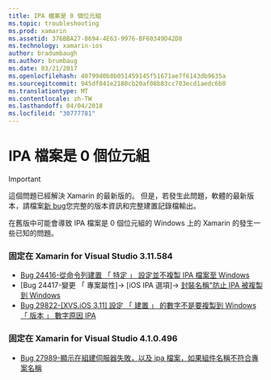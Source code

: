 ```yaml
---
title: IPA 檔案是 0 個位元組
ms.topic: troubleshooting
ms.prod: xamarin
ms.assetid: 376BBA27-8694-4E63-9976-BF60349D42D8
ms.technology: xamarin-ios
author: bradumbaugh
ms.author: brumbaug
ms.date: 03/21/2017
ms.openlocfilehash: 40799d0b8b051459145f51671ae7f6143db9635a
ms.sourcegitcommit: 945df041e2180cb20af08b83cc703ecd1aedc6b0
ms.translationtype: MT
ms.contentlocale: zh-TW
ms.lasthandoff: 04/04/2018
ms.locfileid: "30777781"
---
```

# <a name="ipa-file-is-0-bytes"></a>IPA 檔案是 0 個位元組

> [!IMPORTANT]
> 這個問題已經解決 Xamarin 的最新版的。 但是，若發生此問題，軟體的最新版本，請檔案[新 bug](~/cross-platform/troubleshooting/questions/howto-file-bug.md)您完整的版本資訊和完整建置記錄檔輸出。



在舊版中可能會導致 IPA 檔案是 0 個位元組的 Windows 上的 Xamarin 的發生一些已知的問題。 

### <a name="fixed-in-xamarin-for-visual-studio-311584"></a>固定在 Xamarin for Visual Studio 3.11.584 
- [Bug 24416-從命令列建置 「 特定 」 設定並不複製 IPA 檔案至 Windows](https://bugzilla.xamarin.com/show_bug.cgi?id=24416)
- [Bug 24417-變更 「 專案屬性]-> [iOS IPA 選項]-> [封裝名稱"防止 IPA 被複製到 Windows](https://bugzilla.xamarin.com/show_bug.cgi?id=24417)
- [Bug 29822-[XVS.iOS 3.11] 設定 「 建置 」 的數字不是要複製到 Windows 「 版本 」 數字原因 IPA](https://bugzilla.xamarin.com/show_bug.cgi?id=29822)

### <a name="fixed-in-xamarin-for-visual-studio-410496"></a>固定在 Xamarin for Visual Studio 4.1.0.496
- [Bug 27989-顯示在組建伺服器失敗，以及 ipa 檔案，如果組件名稱不符合專案名稱](https://bugzilla.xamarin.com/show_bug.cgi?id=27989)
